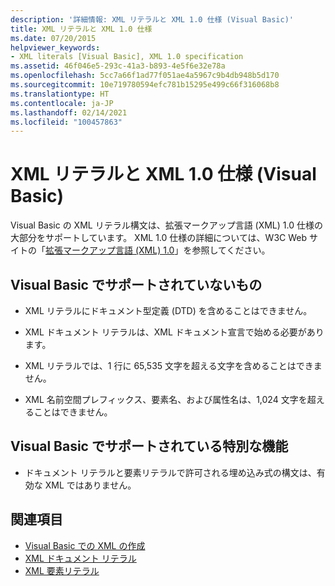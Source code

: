 ```yaml
---
description: '詳細情報: XML リテラルと XML 1.0 仕様 (Visual Basic)'
title: XML リテラルと XML 1.0 仕様
ms.date: 07/20/2015
helpviewer_keywords:
- XML literals [Visual Basic], XML 1.0 specification
ms.assetid: 46f046e5-293c-41a3-b893-4e5f6e32e78a
ms.openlocfilehash: 5cc7a66f1ad77f051ae4a5967c9b4db948b5d170
ms.sourcegitcommit: 10e719780594efc781b15295e499c66f316068b8
ms.translationtype: HT
ms.contentlocale: ja-JP
ms.lasthandoff: 02/14/2021
ms.locfileid: "100457863"
---
```

# <a name="xml-literals-and-the-xml-10-specification-visual-basic"></a>XML リテラルと XML 1.0 仕様 (Visual Basic)

Visual Basic の XML リテラル構文は、拡張マークアップ言語 (XML) 1.0 仕様の大部分をサポートしています。 XML 1.0 仕様の詳細については、W3C Web サイトの「[拡張マークアップ言語 (XML) 1.0](https://www.w3.org/TR/xml)」を参照してください。  
  
## <a name="what-visual-basic-does-not-support"></a>Visual Basic でサポートされていないもの  
  
- XML リテラルにドキュメント型定義 (DTD) を含めることはできません。  
  
- XML ドキュメント リテラルは、XML ドキュメント宣言で始める必要があります。  
  
- XML リテラルでは、1 行に 65,535 文字を超える文字を含めることはできません。  
  
- XML 名前空間プレフィックス、要素名、および属性名は、1,024 文字を超えることはできません。  
  
## <a name="extra-features-that-visual-basic-supports"></a>Visual Basic でサポートされている特別な機能  
  
- ドキュメント リテラルと要素リテラルで許可される埋め込み式の構文は、有効な XML ではありません。  
  
## <a name="see-also"></a>関連項目

- [Visual Basic での XML の作成](creating-xml.md)
- [XML ドキュメント リテラル](../../../language-reference/xml-literals/xml-document-literal.md)
- [XML 要素リテラル](../../../language-reference/xml-literals/xml-element-literal.md)

